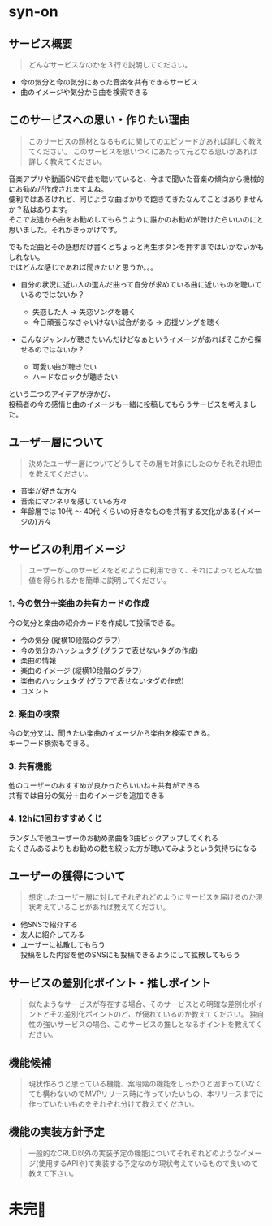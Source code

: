 # syn-on
## サービス概要 ##
> どんなサービスなのかを３行で説明してください。
- 今の気分と今の気分にあった音楽を共有できるサービス
- 曲のイメージや気分から曲を検索できる


## このサービスへの思い・作りたい理由 ##
> このサービスの題材となるものに関してのエピソードがあれば詳しく教えてください。
> このサービスを思いつくにあたって元となる思いがあれば詳しく教えてください。

音楽アプリや動画SNSで曲を聴いていると、今まで聞いた音楽の傾向から機械的にお勧めが作成されますよね。<br>
便利ではあるけれど、同じような曲ばかりで飽きてきたなんてことはありませんか？私はあります。<br>
そこで友達から曲をお勧めしてもらうように誰かのお勧めが聴けたらいいのにと思いました。それがきっかけです。<br>

でもただ曲とその感想だけ書くとちょっと再生ボタンを押すまではいかないかもしれない。<br>
ではどんな感じであれば聞きたいと思うか。。。

- 自分の状況に近い人の選んだ曲って自分が求めている曲に近いものを聴いているのではないか？
  
  - 失恋した人 → 失恋ソングを聴く
  - 今日頑張らなきゃいけない試合がある → 応援ソングを聴く
  
- こんなジャンルが聴きたいんだけどなぁというイメージがあればそこから探せるのではないか？
  
  - 可愛い曲が聴きたい
  - ハードなロックが聴きたい

という二つのアイデアが浮かび、<br>
投稿者の今の感情と曲のイメージも一緒に投稿してもらうサービスを考えました。
  
## ユーザー層について ##
> 決めたユーザー層についてどうしてその層を対象にしたのかそれぞれ理由を教えてください。

- 音楽が好きな方々
- 音楽にマンネリを感じている方々
- 年齢層では 10代 ～ 40代 くらいの好きなものを共有する文化がある(イメージの)方々

## サービスの利用イメージ ##
> ユーザーがこのサービスをどのように利用できて、それによってどんな価値を得られるかを簡単に説明してください。

### 1. 今の気分＋楽曲の共有カードの作成 ### 
今の気分と楽曲の紹介カードを作成して投稿できる。
- 今の気分 (縦横10段階のグラフ)
- 今の気分のハッシュタグ (グラフで表せないタグの作成)
- 楽曲の情報
- 楽曲のイメージ (縦横10段階のグラフ)
- 楽曲のハッシュタグ (グラフで表せないタグの作成)
- コメント

### 2. 楽曲の検索 ###
今の気分又は、聞きたい楽曲のイメージから楽曲を検索できる。<br>
キーワード検索もできる。

### 3. 共有機能 ###
他のユーザーのおすすめが良かったらいいね＋共有ができる<br>
共有では自分の気分＋曲のイメージを追加できる

### 4. 12hに1回おすすめくじ ###
ランダムで他ユーザーのお勧め楽曲を3曲ピックアップしてくれる<br>
たくさんあるよりもお勧めの数を絞った方が聴いてみようという気持ちになる
    
## ユーザーの獲得について ##
> 想定したユーザー層に対してそれぞれどのようにサービスを届けるのか現状考えていることがあれば教えてください。

- 他SNSで紹介する
- 友人に紹介してみる
- ユーザーに拡散してもらう<br>
  投稿をした内容を他のSNSにも投稿できるようにして拡散してもらう

## サービスの差別化ポイント・推しポイント ##
> 似たようなサービスが存在する場合、そのサービスとの明確な差別化ポイントとその差別化ポイントのどこが優れているのか教えてください。
> 独自性の強いサービスの場合、このサービスの推しとなるポイントを教えてください。


## 機能候補 ##
> 現状作ろうと思っている機能、案段階の機能をしっかりと固まっていなくても構わないのでMVPリリース時に作っていたいもの、本リリースまでに作っていたいものをそれぞれ分けて教えてください。

## 機能の実装方針予定 ##
> 一般的なCRUD以外の実装予定の機能についてそれぞれどのようなイメージ(使用するAPIや)で実装する予定なのか現状考えているもので良いので教えて下さい。

# 未完🍊 #
